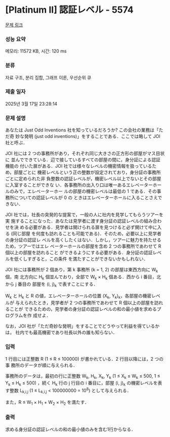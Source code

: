 # [Platinum II] 認証レベル - 5574 

[문제 링크](https://www.acmicpc.net/problem/5574) 

### 성능 요약

메모리: 11572 KB, 시간: 120 ms

### 분류

자료 구조, 분리 집합, 그래프 이론, 우선순위 큐

### 제출 일자

2025년 3월 17일 23:28:14

### 문제 설명

<p>あなたは Just Odd Inventions 社を知っているだろうか? この会社の業務は「ただ奇 妙な発明 (just odd inventions)」をすることである．ここでは略して JOI 社と呼ぶ．</p>

<p>JOI 社には 2 つの事務所があり，それぞれ同じ大きさの正方形の部屋がマス目状に 並んでできている．辺で接しているすべての部屋の間に，身分証による認証機能の 付いた扉がある．JOI 社では様々なレベルの機密情報を扱っているため，部屋ごとに 機密レベルという正の整数が設定されており，身分証の事務所ごとに定められた非 負整数の認証レベルが，機密レベル以上でないとその部屋に入室することができな い．各事務所の出入り口は唯一あるエレベーターホールのみで，エレベーターホー ルの部屋の機密レベルは最低の 1 である．その事務所についての認証レベルが 0 の ときはエレベーターホールに入ることさえできない．</p>

<p>JOI 社では，社長の突発的な提案で，一般の人に社内を見学してもらうツアーを実 施することになった．あなたは見学者に渡す身分証の認証レベルの組み合わせを決 める必要がある．見学者は開けられる扉を見つけると必ず開けて中に入る (同じ部屋 を何度も訪れることも可能である)．そのため，必要以上に見学者の身分証の認証レ ベルを高くしたくはない．しかし，ツアーに魅力を持たせるため，ツアーではエレ ベーターホールの部屋を含め 2 つの事務所であわせて R 個以上の部屋を訪れること ができるようにする必要がある．身分証の認証レベルを低くしすぎると，この条件 を満たすことができないかもしれない．</p>

<p>JOI 社には事務所が 2 個あり，第 k 事務所 (k = 1, 2) の部屋は東西方向に W<sub>k</sub> 個，南 北方向に H<sub>k</sub> 個並んでおり，全部で W<sub>k</sub> × H<sub>k</sub> 個ある．西から i 番目，北から j 番目の 部屋を (i, j)<sub>k</sub> で表すことにする．</p>

<p>W<sub>k</sub> と H<sub>k</sub> と R の値，エレベーターホールの位置 (X<sub>k</sub>, Y<sub>k</sub>)<sub>k</sub>，各部屋の機密レベルが 与えられたとき，見学者が 2 つの事務所であわせて R 個以上の部屋を訪れることが できるための，見学者の身分証の認証レベルの和の最小値を求めるプログラムを作 成せよ．</p>

<p>なお，JOI 社が「ただ奇妙な発明」をすることでどうやって利益を得ているかは， 社内でも最高機密であり社長以外の誰も知らない．</p>

### 입력 

 <p>1 行目には正整数 R (1 ≤ R ≤ 100000) が書かれている．2 行目以降には，2 つの事 務所のデータが順に与えられる．</p>

<p>事務所のデータは，最初の行に正整数 W<sub>k</sub>, H<sub>k</sub>, X<sub>k</sub>, Y<sub>k</sub> (1 ≤ X<sub>k</sub> ≤ W<sub>k</sub> ≤ 500, 1 ≤ Y<sub>k</sub> ≤ H<sub>k</sub> ≤ 500) ，続く H<sub>k</sub> 行の j 行目の i 番目に，部屋 (i, j)<sub>k</sub> の機密レベルを表す整数 L<sub>k,i,j</sub> (1 ≤ L<sub>k,i,j</sub> < 100000000 = 10<sup>8</sup>) として与えられる．</p>

<p>また，R ≤ W<sub>1</sub> × H<sub>1</sub> + W<sub>2</sub> × H<sub>2</sub> を満たす．</p>

### 출력 

 <p>求める身分証の認証レベルの和の最小値のみを含む1行からなる．</p>

